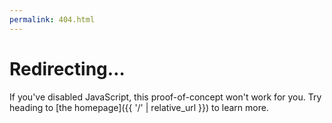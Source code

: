 ```yaml
---
permalink: 404.html
---
```


# Redirecting…

If you've disabled JavaScript, this proof-of-concept won't work for you. Try heading to [the homepage]({{ '/' | relative_url }}) to learn more.

<script>
  document.addEventListener ('DOMContentLoaded', (event) => {
    let path = window.location.pathname.replace ("{{ site.baseurl }}/", "");
    let rdnnRegex = /[A-Z,a-z,0-9][A-Z,a-z,0-9,-]*[A-Z,a-z,0-9]\.[A-Z,a-z,0-9][A-Z,a-z,0-9,-]*[A-Z,a-z,0-9]\.[A-Z,a-z,0-9]/;

    const apps = {{ site.data.apps | jsonify }};
    const remotes = {{ site.data.remotes | jsonify }};

    let app = apps[path];

    if (app !== undefined) {
      window.location.replace(remotes[app.remote].path + app.rdnn);
    } else if (rdnnRegex.test (path)) {
      window.location.replace("https://flathub.org/apps/" + path);
    } else {
      console.log("Wee!");
      window.location.replace("{{ '/' | relative_url }}");
    }
  })
</script>
